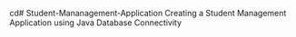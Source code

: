 cd# Student-Mananagement-Application
Creating a Student Management Application using Java Database Connectivity
